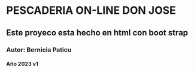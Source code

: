 # PESCADERIA ON-LINE DON JOSE
## Este proyeco esta  hecho en html con boot strap
### Autor: Bernicia Paticu
#### Año 2023 v1
